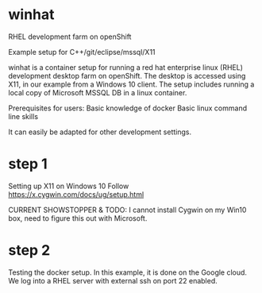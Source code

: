 # winhat
RHEL development farm on openShift

Example setup for C++/git/eclipse/mssql/X11

winhat is a container setup for running a red hat enterprise linux (RHEL) development desktop farm on openShift.
The desktop is accessed using X11, in our example from a Windows 10 client.
The setup includes running a local copy of Microsoft MSSQL DB in a linux container.

Prerequisites for users:
Basic knowledge of docker
Basic linux command line skills


It can easily be adapted for other development settings.

# step 1  
Setting up X11 on Windows 10
Follow https://x.cygwin.com/docs/ug/setup.html  

CURRENT SHOWSTOPPER & TODO:
I cannot install Cygwin on my Win10 box, need to figure this out with Microsoft.

# step 2
Testing the docker setup. In this example, it is done on the Google cloud.
We log into a RHEL server with external ssh on port 22 enabled.




